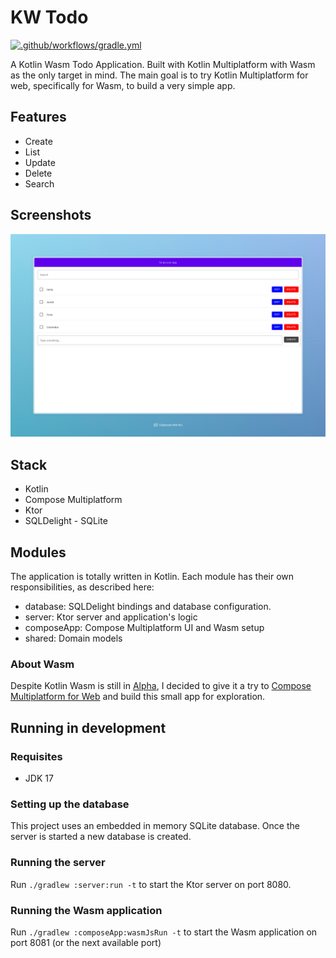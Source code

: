 # KW Todo

[![.github/workflows/gradle.yml](https://github.com/efrenospino/kotlin-wasm-todo/actions/workflows/gradle.yml/badge.svg)](https://github.com/efrenospino/kotlin-wasm-todo/actions/workflows/gradle.yml)

A Kotlin Wasm Todo Application. Built with Kotlin Multiplatform with Wasm as the only target in mind. The main goal is
to try Kotlin Multiplatform for web, specifically for Wasm, to build a very simple app.

## Features

- Create
- List
- Update
- Delete
- Search

## Screenshots

![img.png](images/img.png)

## Stack

- Kotlin
- Compose Multiplatform
- Ktor
- SQLDelight - SQLite

## Modules

The application is totally written in Kotlin. Each module has their own responsibilities, as described here:

- database: SQLDelight bindings and database configuration.
- server: Ktor server and application's logic
- composeApp: Compose Multiplatform UI and Wasm setup
- shared: Domain models

### About Wasm

Despite Kotlin Wasm is still
in [Alpha](https://kotlinlang.org/docs/components-stability.html#current-stability-of-kotlin-components), I decided to
give it a try
to [Compose Multiplatform for Web](https://github.com/Kotlin/kotlin-wasm-examples/tree/main/compose-imageviewer#compose-multiplatform-for-web)
and build this small app for exploration.

## Running in development

### Requisites

- JDK 17

### Setting up the database

This project uses an embedded in memory SQLite database. Once the server is started a new database is created.

### Running the server

Run `./gradlew :server:run -t` to start the Ktor server on port 8080.

### Running the Wasm application

Run `./gradlew :composeApp:wasmJsRun -t` to start the Wasm application on port 8081 (or the next
available port)